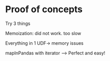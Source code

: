 # Proof of concepts

Try 3 things

Memoization:
did not work. too slow

Everything in 1 UDF-> memory issues

mapInPandas with iterator --> Perfect and easy!
